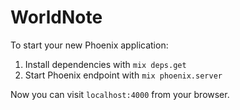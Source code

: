# WorldNote

To start your new Phoenix application:

1. Install dependencies with `mix deps.get`
2. Start Phoenix endpoint with `mix phoenix.server`

Now you can visit `localhost:4000` from your browser.
